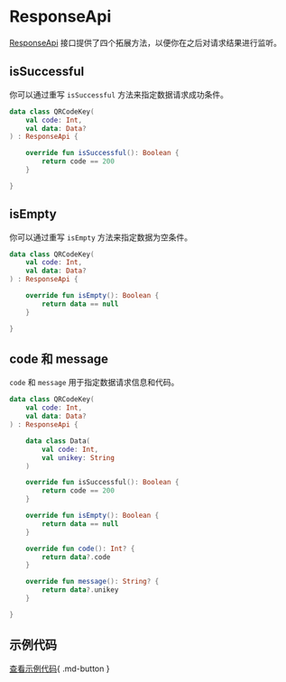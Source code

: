 # ResponseApi

[ResponseApi](https://api.ave.entropy2020.cn/VastTools/com.ave.vastgui.tools.network.response/-response-api/index.html) 接口提供了四个拓展方法，以便你在之后对请求结果进行监听。

## isSuccessful

你可以通过重写 `isSuccessful` 方法来指定数据请求成功条件。

```kotlin
data class QRCodeKey(
    val code: Int,
    val data: Data?
) : ResponseApi {

    override fun isSuccessful(): Boolean {
        return code == 200
    }

}
```

## isEmpty

你可以通过重写 `isEmpty` 方法来指定数据为空条件。

```kotlin
data class QRCodeKey(
    val code: Int,
    val data: Data?
) : ResponseApi {

    override fun isEmpty(): Boolean {
        return data == null
    }

}
```

## code 和 message

`code` 和 `message` 用于指定数据请求信息和代码。

```kotlin
data class QRCodeKey(
    val code: Int,
    val data: Data?
) : ResponseApi {

    data class Data(
        val code: Int,
        val unikey: String
    )

    override fun isSuccessful(): Boolean {
        return code == 200
    }

    override fun isEmpty(): Boolean {
        return data == null
    }

    override fun code(): Int? {
        return data?.code
    }

    override fun message(): String? {
        return data?.unikey
    }

}
```

## 示例代码

[查看示例代码](https://github.com/SakurajimaMaii/Android-Vast-Extension/blob/develop/app-compose/src/main/kotlin/com/ave/vastgui/appcompose/example/net/Request.kt){ .md-button }
